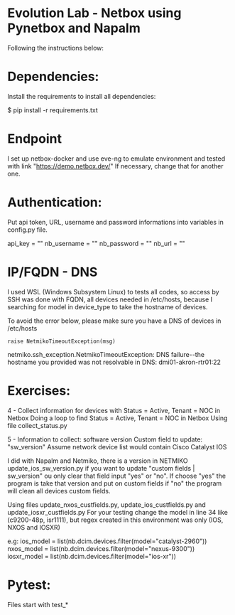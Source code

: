# Evolution Lab - Netbox using Pynetbox and Napalm

Following the instructions below:


# Dependencies:

Install the requirements to install all dependencies:

$ pip install -r requirements.txt


# Endpoint
I set up netbox-docker and use eve-ng to emulate environment and tested with link "https://demo.netbox.dev/" 
If necessary, change that for another one.


# Authentication:

Put api token, URL, username and password informations into variables in config.py file.

api_key = ""
nb_username = ""
nb_password = ""
nb_url = ""


# IP/FQDN - DNS

I used WSL (Windows Subsystem Linux) to tests all codes, so access by SSH was done with FQDN, all devices needed in /etc/hosts, because I searching for model in device_type to take the hostname of devices.

To avoid the error below, please make sure you have a DNS of devices in /etc/hosts

    raise NetmikoTimeoutException(msg)
netmiko.ssh_exception.NetmikoTimeoutException: DNS failure--the hostname you provided was not resolvable in DNS: dmi01-akron-rtr01:22


# Exercises:

4 - Collect information for devices with Status = Active, Tenant = NOC in Netbox Doing a loop to find Status = Active, Tenant = NOC in Netbox
  Using file collect_status.py  
  
5 - Information to collect: software version Custom field to update: "sw_version" Assume network device list would contain Cisco Catalyst IOS

I did with Napalm and Netmiko, there is a version in NETMIKO update_ios_sw_version.py if you want to update "custom fields | sw_version" ou only clear that field input "yes" or "no". If choose "yes" the program is take that version and put on custom fields if "no" the program will clean all devices custom fields.
 
Using files update_nxos_custfields.py, update_ios_custfields.py and update_iosxr_custfields.py
For your testing change the model in line 34 like (c9200-48p, isr1111), but regex created in this environment was only (IOS, NXOS and IOSXR)

e.g: 
ios_model = list(nb.dcim.devices.filter(model="catalyst-2960"))
nxos_model = list(nb.dcim.devices.filter(model="nexus-9300"))
iosxr_model = list(nb.dcim.devices.filter(model="ios-xr"))

# Pytest:
Files start with test_* 
